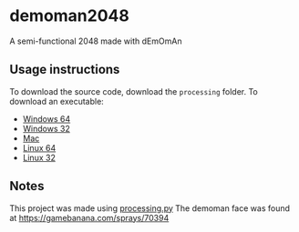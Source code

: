 # demoman2048
A semi-functional 2048 made with dEmOmAn

## Usage instructions
To download the source code, download the ```processing``` folder.
To download an executable:
* [Windows 64](https://mega.nz/#!i45WTArZ!j11y2Ugyy6BNT6C1bTfNKewIH5Mmavl7MLbxgN6Y384)
* [Windows 32](https://mega.nz/#!Ogp02AbZ!1byet27yg7BTYJN4lVKPytieThoGcXv-njEFzoO0974)
* [Mac](https://mega.nz/#!rggEGabK!qhDTj_mV9Bum-M3XWaJ3emAGvHOmREKhNpak8_yR1vA)
* [Linux 64](https://mega.nz/#!rk40Vazb!UpiPtnWq9bE3PuagaYgIN7JFQC8NPa3sFidmMkXC_io)
* [Linux 32](https://mega.nz/#!C1p2UQAD!XqFBkCglj34rnavSMjo3VE9H-m30WTdRiAbMSB9tf8o)

## Notes
This project was made using [processing.py](https://py.processing.org/)
The demoman face was found at https://gamebanana.com/sprays/70394
